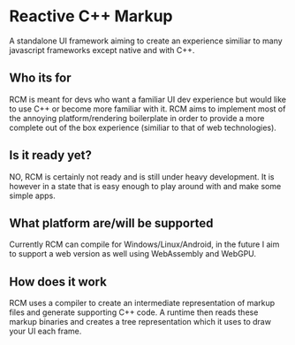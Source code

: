 # Reactive C++ Markup
A standalone UI framework aiming to create an experience similiar to many javascript frameworks except native and with C++.
## Who its for
RCM is meant for devs who want a familiar UI dev experience but would like to use C++ or become more familiar with it. RCM aims to implement most of the annoying platform/rendering boilerplate in order to provide a more complete out of the box experience (similiar to that of web technologies).

## Is it ready yet?
NO, RCM is certainly not ready and is still under heavy development. It is however in a state that is easy enough to play around with and make some simple apps.

## What platform are/will be supported
Currently RCM can compile for Windows/Linux/Android, in the future I aim to support a web version as well using WebAssembly and WebGPU.

## How does it work
RCM uses a compiler to create an intermediate representation of markup files and generate supporting C++ code. A runtime then reads these markup binaries and creates a tree representation which it uses to draw your UI each frame.
